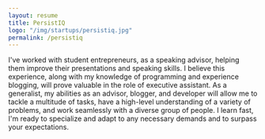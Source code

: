 ```yaml
---
layout: resume
title: PersistIQ
logo: "/img/startups/persistiq.jpg"
permalink: /persistiq
---
```


 I've worked with student entrepreneurs, as a speaking advisor, helping them improve their presentations and speaking skills. I believe this experience, along with my knowledge of programming and experience blogging, will prove valuable in the role of executive assistant. As a generalist, my abilities as an advisor, blogger, and developer will allow me to tackle a multitude of tasks, have a high-level understanding of a variety of problems, and work seamlessly with a diverse group of people. I learn fast, I'm ready to specialize and adapt to any necessary demands and to surpass your expectations. 
             
